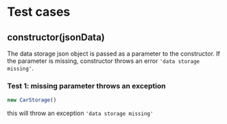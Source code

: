 # Test cases

## **constructor(jsonData)**

The data storage json object is passed as a parameter to the constructor. If the parameter is missing, constructor throws an error `'data storage missing'`.


### Test 1: missing parameter throws an exception
```js
new CarStorage()
```

this will throw an exception `'data storage missing'`

<!-- ### Test 2: object created with given data
```js
new CarStorage(jsonData);
``` -->
